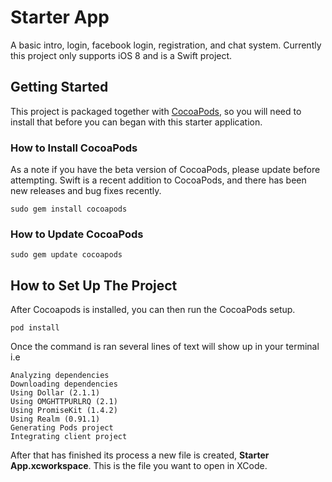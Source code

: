 # Starter App

A basic intro, login, facebook login, registration, and chat system. Currently this project only supports iOS 8 and is a Swift project.

## Getting Started

This project is packaged together with [CocoaPods](https://cocoapods.org), so you will need to install that before you can began with this starter application.

### How to Install CocoaPods

As a note if you have the beta version of CocoaPods, please update before attempting. Swift is a recent addition to CocoaPods, and there has been new releases and bug fixes recently.

	sudo gem install cocoapods
	
### How to Update CocoaPods

	sudo gem update cocoapods
	
## How to Set Up The Project

After Cocoapods is installed, you can then run the CocoaPods setup.

	pod install
	
Once the command is ran several lines of text will show up in your terminal i.e

	Analyzing dependencies
	Downloading dependencies
	Using Dollar (2.1.1)
	Using OMGHTTPURLRQ (2.1)
	Using PromiseKit (1.4.2)
	Using Realm (0.91.1)
	Generating Pods project
	Integrating client project
	
After that has finished its process a new file is created, **Starter App.xcworkspace**. This is the file you want to open in XCode.